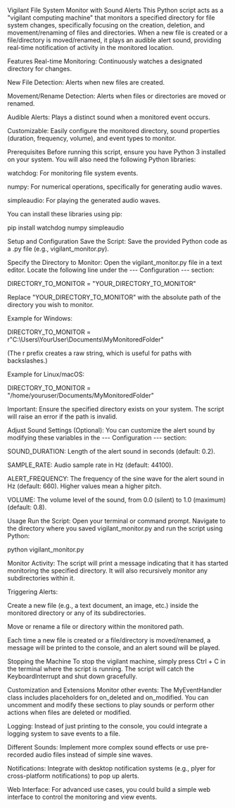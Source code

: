 Vigilant File System Monitor with Sound Alerts
This Python script acts as a "vigilant computing machine" that monitors a specified directory for file system changes, specifically focusing on the creation, deletion, and movement/renaming of files and directories. When a new file is created or a file/directory is moved/renamed, it plays an audible alert sound, providing real-time notification of activity in the monitored location.

Features
Real-time Monitoring: Continuously watches a designated directory for changes.

New File Detection: Alerts when new files are created.

Movement/Rename Detection: Alerts when files or directories are moved or renamed.

Audible Alerts: Plays a distinct sound when a monitored event occurs.

Customizable: Easily configure the monitored directory, sound properties (duration, frequency, volume), and event types to monitor.

Prerequisites
Before running this script, ensure you have Python 3 installed on your system. You will also need the following Python libraries:

watchdog: For monitoring file system events.

numpy: For numerical operations, specifically for generating audio waves.

simpleaudio: For playing the generated audio waves.

You can install these libraries using pip:

pip install watchdog numpy simpleaudio

Setup and Configuration
Save the Script:
Save the provided Python code as a .py file (e.g., vigilant_monitor.py).

Specify the Directory to Monitor:
Open the vigilant_monitor.py file in a text editor. Locate the following line under the --- Configuration --- section:

DIRECTORY_TO_MONITOR = "YOUR_DIRECTORY_TO_MONITOR"

Replace "YOUR_DIRECTORY_TO_MONITOR" with the absolute path of the directory you wish to monitor.

Example for Windows:

DIRECTORY_TO_MONITOR = r"C:\Users\YourUser\Documents\MyMonitoredFolder"

(The r prefix creates a raw string, which is useful for paths with backslashes.)

Example for Linux/macOS:

DIRECTORY_TO_MONITOR = "/home/youruser/Documents/MyMonitoredFolder"

Important: Ensure the specified directory exists on your system. The script will raise an error if the path is invalid.

Adjust Sound Settings (Optional):
You can customize the alert sound by modifying these variables in the --- Configuration --- section:

SOUND_DURATION: Length of the alert sound in seconds (default: 0.2).

SAMPLE_RATE: Audio sample rate in Hz (default: 44100).

ALERT_FREQUENCY: The frequency of the sine wave for the alert sound in Hz (default: 660). Higher values mean a higher pitch.

VOLUME: The volume level of the sound, from 0.0 (silent) to 1.0 (maximum) (default: 0.8).

Usage
Run the Script:
Open your terminal or command prompt. Navigate to the directory where you saved vigilant_monitor.py and run the script using Python:

python vigilant_monitor.py

Monitor Activity:
The script will print a message indicating that it has started monitoring the specified directory. It will also recursively monitor any subdirectories within it.

Triggering Alerts:

Create a new file (e.g., a text document, an image, etc.) inside the monitored directory or any of its subdirectories.

Move or rename a file or directory within the monitored path.

Each time a new file is created or a file/directory is moved/renamed, a message will be printed to the console, and an alert sound will be played.

Stopping the Machine
To stop the vigilant machine, simply press Ctrl + C in the terminal where the script is running. The script will catch the KeyboardInterrupt and shut down gracefully.

Customization and Extensions
Monitor other events: The MyEventHandler class includes placeholders for on_deleted and on_modified. You can uncomment and modify these sections to play sounds or perform other actions when files are deleted or modified.

Logging: Instead of just printing to the console, you could integrate a logging system to save events to a file.

Different Sounds: Implement more complex sound effects or use pre-recorded audio files instead of simple sine waves.

Notifications: Integrate with desktop notification systems (e.g., plyer for cross-platform notifications) to pop up alerts.

Web Interface: For advanced use cases, you could build a simple web interface to control the monitoring and view events.
